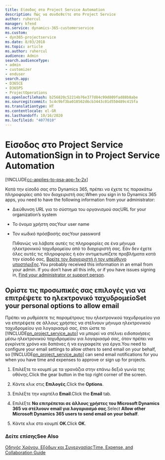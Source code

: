 ```yaml
---
title: Είσοδος στο Project Service Automation
description: Πώς να συνδεθείτε στο Project Service
author: ruhercul
manager: kfend
ms.service: dynamics-365-customerservice
ms.custom:
- dyn365-projectservice
ms.date: 8/03/2018
ms.topic: article
ms.author: ruhercul
audience: Admin
search.audienceType:
- admin
- customizer
- enduser
search.app:
- D365CE
- D365PS
- ProjectOperations
ms.openlocfilehash: b256820c52214b76e377d84c99d809fad88b8abe
ms.sourcegitcommit: 5c4c9bf3ba018562d6cb3443c01d550489c415fa
ms.translationtype: HT
ms.contentlocale: el-GR
ms.lasthandoff: 10/16/2020
ms.locfileid: "4077010"
---
```

# <a name="sign-in-to-project-service-automation"></a><span data-ttu-id="89ced-103">Είσοδος στο Project Service Automation</span><span class="sxs-lookup"><span data-stu-id="89ced-103">Sign in to Project Service Automation</span></span>

[!INCLUDE[cc-applies-to-psa-app-1x-2x](../includes/cc-applies-to-psa-app-1x-2x.md)]

<span data-ttu-id="89ced-104">Κατά την είσοδό σας στο Dynamics 365, πρέπει να έχετε τις παρακάτω πληροφορίες από τον διαχειριστή σας:</span><span class="sxs-lookup"><span data-stu-id="89ced-104">When you sign in to Dynamics 365 apps, you need to have the following information from your administrator:</span></span>  
  
- <span data-ttu-id="89ced-105">Διεύθυνση URL για το σύστημα του οργανισμού σας</span><span class="sxs-lookup"><span data-stu-id="89ced-105">URL for your organization’s system</span></span>  
  
- <span data-ttu-id="89ced-106">Το όνομα χρήστη σας</span><span class="sxs-lookup"><span data-stu-id="89ced-106">Your user name</span></span>  
  
- <span data-ttu-id="89ced-107">Τον κωδικό πρόσβασής σας</span><span class="sxs-lookup"><span data-stu-id="89ced-107">Your password</span></span>  
  
  <span data-ttu-id="89ced-108">Πιθανώς να λάβατε αυτές τις πληροφορίες σε ένα μήνυμα ηλεκτρονικού ταχυδρομείου από το διαχειριστή σας. Εάν δεν έχετε όλες αυτές τις πληροφορίες ή εάν αντιμετωπίζετε προβλήματα κατά την είσοδό σας, [Βρείτε τον διαχειριστή ή τον υπεύθυνο υποστήριξης](https://docs.microsoft.com/dynamics365/customerengagement/on-premises/basics/find-administrator-support).</span><span class="sxs-lookup"><span data-stu-id="89ced-108">You probably received this information in an email from your admin. If you don’t have all this info, or if you have issues signing in, [Find your administrator or support person](https://docs.microsoft.com/dynamics365/customerengagement/on-premises/basics/find-administrator-support).</span></span>  
  
## <a name="set-your-personal-options-to-allow-email"></a><span data-ttu-id="89ced-109">Ορίστε τις προσωπικές σας επιλογές για να επιτρέψετε το ηλεκτρονικό ταχυδρομείο</span><span class="sxs-lookup"><span data-stu-id="89ced-109">Set your personal options to allow email</span></span>  
 <span data-ttu-id="89ced-110">Πρέπει να ρυθμίσετε τις παραμέτρους του ηλεκτρονικού ταχυδρομείου για να επιτρέψετε σε άλλους χρήστες να στέλνουν μήνυμα ηλεκτρονικού ταχυδρομείου για λογαριασμό σας, έτσι ώστε το [!INCLUDE[pn_project_service_auto](../includes/pn-project-service-auto.md)] να μπορεί να στέλνει ειδοποιήσεις μέσω ηλεκτρονικού ταχυδρομείου για λογαριασμό σας, όταν πρέπει να εγκρίνετε χρόνο και δαπάνες ή να εγγραφείτε για έργα.</span><span class="sxs-lookup"><span data-stu-id="89ced-110">You need to configure your email settings to allow others to send email on your behalf, so [!INCLUDE[pn_project_service_auto](../includes/pn-project-service-auto.md)] can send email notifications for you when you have time and expenses to approve or sign up for projects.</span></span>  
  
1.  <span data-ttu-id="89ced-111">Επιλέξτε το κουμπί με τα γρανάζια στην επάνω δεξιά γωνία της οθόνης.</span><span class="sxs-lookup"><span data-stu-id="89ced-111">Click the gear button in the top right corner of the screen.</span></span>  
  
2.  <span data-ttu-id="89ced-112">Κάντε κλικ στις **Επιλογές**.</span><span class="sxs-lookup"><span data-stu-id="89ced-112">Click the **Options**.</span></span>  
  
3.  <span data-ttu-id="89ced-113">Επιλέξτε την καρτέλα **Email**.</span><span class="sxs-lookup"><span data-stu-id="89ced-113">Click the **Email** tab.</span></span>  
  
4.  <span data-ttu-id="89ced-114">Επιλέξτε **Να επιτρέπεται σε άλλους χρήστες του Microsoft Dynamics 365 να στέλνουν email για λογαριασμό σας**.</span><span class="sxs-lookup"><span data-stu-id="89ced-114">Select **Allow other Microsoft Dynamics 365 users to send email on your behalf**.</span></span>  
  
5.  <span data-ttu-id="89ced-115">Κάντε κλικ στο κουμπί **OK**.</span><span class="sxs-lookup"><span data-stu-id="89ced-115">Click **OK**.</span></span>  
  
### <a name="see-also"></a><span data-ttu-id="89ced-116">Δείτε επίσης</span><span class="sxs-lookup"><span data-stu-id="89ced-116">See Also</span></span>  
 [<span data-ttu-id="89ced-117">Οδηγός Χρόνου, Εξόδων και Συνεργασίας</span><span class="sxs-lookup"><span data-stu-id="89ced-117">Time, Expense, and Collaboration Guide</span></span>](../psa/time-expense-collaboration-guide.md)
